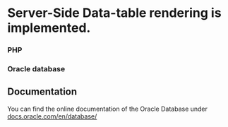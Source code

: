 # Server-Side Data-table rendering is implemented.
### PHP 
### Oracle database


## Documentation
You can find the online documentation of the Oracle Database under [docs.oracle.com/en/database/](http://docs.oracle.com/en/database/)
